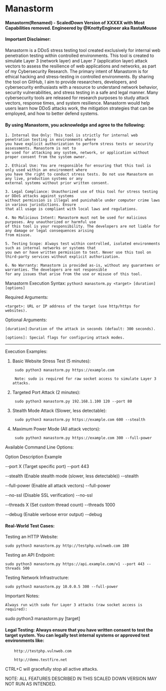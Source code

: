 # Manastorm
#### Manastorm(Renamed) - ScaledDown Version of XXXXX with Most Capabilities removed. Engineered by @KnottyEngineer aka RastaMouse

#### Important Disclaimer:

Manastorm is a DDoS stress testing tool created exclusively for internal web penetration testing within controlled environments. This tool is created to simulate Layer 3 (network layer) and Layer 7 (application layer) attack vectors to assess the resilience of web applications and networks, as part of my Cybersecurity Research. The primary intent of Manastorm is for ethical hacking and stress-testing in controlled environments. By sharing the tool on GitHub, I aim to provide researchers, developers, and cybersecurity enthusiasts with a resource to understand network behavior, security vulnerabilities, and stress testing in a safe and legal manner.  Many cybersecurity tools are released for research purposes to study attack vectors, response times, and system resilience. Manastorm would help users learn how DDoS attacks work, the mitigation strategies that can be employed, and how to better defend systems.

#### By using Manastorm, you acknowledge and agree to the following:

    1. Internal Use Only: This tool is strictly for internal web penetration testing in environments where 
    you have explicit authorization to perform stress tests or security assessments. Manastorm is not to 
    be used for attacking any system, network, or application without proper consent from the system owner.

    2. Ethical Use: You are responsible for ensuring that this tool is only used within an environment where 
    you have the right to conduct stress tests. Do not use Manastorm on any live, production systems or any 
    external systems without prior written consent.

    3. Legal Compliance: Unauthorized use of this tool for stress testing or DDoS attacks against systems 
    without permission is illegal and punishable under computer crime laws in various jurisdictions. Ensure 
    that all usage is compliant with local laws and regulations.

    4. No Malicious Intent: Manastorm must not be used for malicious purposes. Any unauthorized or harmful use 
    of this tool is your responsibility. The developers are not liable for any damage or legal consequences arising 
    from misuse.

    5. Testing Scope: Always test within controlled, isolated environments such as internal networks or systems that 
    you own or have written permission to test. Never use this tool on third-party services without explicit authorization.

    6. No Warranty: Manastorm is provided as-is, without any guarantees or warranties. The developers are not responsible 
    for any issues that arise from the use or misuse of this tool.


Manastorm Execution Syntax:
`python3 manastorm.py <target> [duration] [options]`

Required Arguments:

    <target>: URL or IP address of the target (use http/https for websites).

Optional Arguments:

    [duration]:Duration of the attack in seconds (default: 300 seconds).

    [options]: Special flags for configuring attack modes.


______________________________________________________________


Execution Examples:

1. Basic Website Stress Test (5 minutes):

        sudo python3 manastorm.py https://example.com

        Note: sudo is required for raw socket access to simulate Layer 3 attacks.

2. Targeted Port Attack (2 minutes):

        sudo python3 manastorm.py 192.168.1.100 120 --port 80

4. Stealth Mode Attack (Slower, less detectable):

        sudo python3 manastorm.py https://example.com 600 --stealth

5. Maximum Power Mode (All attack vectors):

        sudo python3 manastorm.py https://example.com 300 --full-power



Available Command Line Options:

Option	    Description	   Example

--port X	(Target specific port)	    --port 443

--stealth	(Enable stealth mode (slower, less detectable))	--stealth

--full-power	(Enable all attack vectors)	--full-power

--no-ssl	(Disable SSL verification)	--no-ssl

--threads X	(Set custom thread count)	--threads 1000

--debug	(Enable verbose error output)	--debug






#### Real-World Test Cases:

Testing an HTTP Website:

    sudo python3 manastorm.py http://testphp.vulnweb.com 180

Testing an API Endpoint:

    sudo python3 manastorm.py https://api.example.com/v1 --port 443 --threads 500

Testing Network Infrastructure:

    sudo python3 manastorm.py 10.0.0.5 300 --full-power


Important Notes:

    Always run with sudo for Layer 3 attacks (raw socket access is required):

sudo python3 manastorm.py [target]

#### Legal Testing: Always ensure that you have written consent to test the target system. You can legally test internal systems or approved test environments like:

        http://testphp.vulnweb.com

        http://demo.testfire.net

CTRL+C will gracefully stop all active attacks.

NOTE: ALL FEATURES DESCRIBED IN THIS SCALED DOWN VERSION MAY NOT RUN AS INTENDED.
